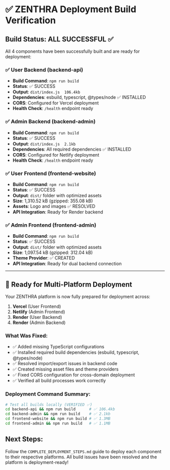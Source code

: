 # ✅ ZENTHRA Deployment Build Verification

## Build Status: ALL SUCCESSFUL ✅

All 4 components have been successfully built and are ready for deployment:

### ✅ User Backend (backend-api)
- **Build Command**: `npm run build`
- **Status**: ✅ SUCCESS
- **Output**: `dist/index.js  106.4kb`
- **Dependencies**: esbuild, typescript, @types/node ✅ INSTALLED
- **CORS**: Configured for Vercel deployment
- **Health Check**: `/health` endpoint ready

### ✅ Admin Backend (backend-admin) 
- **Build Command**: `npm run build`
- **Status**: ✅ SUCCESS  
- **Output**: `dist/index.js  2.1kb`
- **Dependencies**: All required dependencies ✅ INSTALLED
- **CORS**: Configured for Netlify deployment
- **Health Check**: `/health` endpoint ready

### ✅ User Frontend (frontend-website)
- **Build Command**: `npm run build`
- **Status**: ✅ SUCCESS
- **Output**: `dist/` folder with optimized assets
- **Size**: 1,310.52 kB (gzipped: 355.08 kB)
- **Assets**: Logo and images ✅ RESOLVED
- **API Integration**: Ready for Render backend

### ✅ Admin Frontend (frontend-admin)
- **Build Command**: `npm run build`
- **Status**: ✅ SUCCESS
- **Output**: `dist/` folder with optimized assets  
- **Size**: 1,097.54 kB (gzipped: 312.04 kB)
- **Theme Provider**: ✅ CREATED
- **API Integration**: Ready for dual backend connection

---

## 🚀 Ready for Multi-Platform Deployment

Your ZENTHRA platform is now fully prepared for deployment across:

1. **Vercel** (User Frontend)
2. **Netlify** (Admin Frontend)  
3. **Render** (User Backend)
4. **Render** (Admin Backend)

### What Was Fixed:
- ✅ Added missing TypeScript configurations
- ✅ Installed required build dependencies (esbuild, typescript, @types/node)
- ✅ Resolved import/export issues in backend code
- ✅ Created missing asset files and theme providers
- ✅ Fixed CORS configuration for cross-domain deployment
- ✅ Verified all build processes work correctly

### Deployment Command Summary:
```bash
# Test all builds locally (VERIFIED ✅)
cd backend-api && npm run build      # ✅ 106.4kb
cd backend-admin && npm run build    # ✅ 2.1kb  
cd frontend-website && npm run build # ✅ 1.3MB
cd frontend-admin && npm run build   # ✅ 1.1MB
```

## Next Steps:
Follow the `COMPLETE_DEPLOYMENT_STEPS.md` guide to deploy each component to their respective platforms. All build issues have been resolved and the platform is deployment-ready!